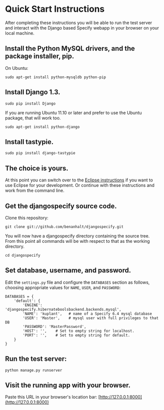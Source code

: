 Quick Start Instructions
========================

After completing these instructions you will be able to run the test
server and interact with the Django based Specify webapp in your
browser on your local machine.


Install the Python MySQL drivers, and the package installer, pip.
-----------------------------------------------------------------
On Ubuntu:

    sudo apt-get install python-mysqldb python-pip


Install Django 1.3.
-------------------

    sudo pip install Django

If you are running Ubuntu 11.10 or later and prefer to use the Ubuntu
package, that will work too.

    sudo apt-get install python-django

Install tastypie.
-----------------

    sudo pip install django-tastypie

The choice is yours.
--------------------
At this point you can switch over to the [Eclipse
instructions](README-ECLIPSE.md) if you want to use Eclipse for your
development. Or continue with these instructions and work from the
command line.

Get the djangospecify source code.
----------------------------------
Clone this repository:

    git clone git://github.com/benanhalt/djangospecify.git
    
You will now have a djangospecify directory containing the source
tree. From this point all commands will be with respect to that as the
working directory.

    cd djangospecify

Set database, username, and password.
-------------------------------------
Edit the `settings.py` file and configure the `DATABASES` section as follows,
choosing appropriate values for `NAME`, `USER`, and `PASSWORD`:

    DATABASES = {
        'default': {
            'ENGINE': 'djangospecify.hibernateboolsbackend.backends.mysql',
            'NAME': 'kuplant',   # name of a Specify 6.4 mysql database
            'USER': 'Master',    # mysql user with full privileges to that DB
            'PASSWORD': 'MasterPassword',
            'HOST': '',    # Set to empty string for localhost.
            'PORT': '',    # Set to empty string for default.
        }
    }

Run the test server:
--------------------

    python manage.py runserver


Visit the running app with your browser.
----------------------------------------
Paste this URL in your browser's location bar:
[http://127.0.0.1:8000](http://127.0.0.1:8000)
